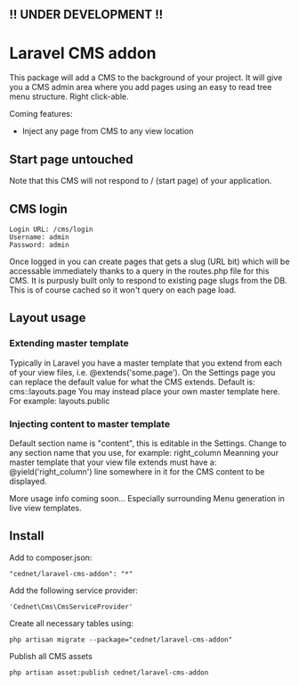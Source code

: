 ## !! UNDER DEVELOPMENT !!

# Laravel CMS addon

This package will add a CMS to the background of your project. It will give you a CMS admin area where you add pages using an easy to read tree menu structure. Right click-able.

Coming features:

- Inject any page from CMS to any view location

## Start page untouched

Note that this CMS will not respond to / (start page) of your application.

## CMS login

    Login URL: /cms/login
    Username: admin
    Password: admin

Once logged in you can create pages that gets a slug (URL bit) which will be accessable immediately thanks to a query in the routes.php file for this CMS.
It is purpusly built only to respond to existing page slugs from the DB. This is of course cached so it won't query on each page load.

## Layout usage

### Extending master template

Typically in Laravel you have a master template that you extend from each of your view files, i.e. @extends('some.page').
On the Settings page you can replace the default value for what the CMS extends. Default is: cms::layouts.page
You may instead place your own master template here. For example: layouts.public

### Injecting content to master template

Default section name is "content", this is editable in the Settings. Change to any section name that you use, for example: right_column
Meanning your master template that your view file extends must have a: @yield('right_column') line somewhere in it for the CMS content to be displayed.


More usage info coming soon... Especially surrounding Menu generation in live view templates.

## Install

Add to composer.json:

    "cednet/laravel-cms-addon": "*"


Add the following service provider:

    'Cednet\Cms\CmsServiceProvider'


Create all necessary tables using:

    php artisan migrate --package="cednet/laravel-cms-addon"


Publish all CMS assets

    php artisan asset:publish cednet/laravel-cms-addon



